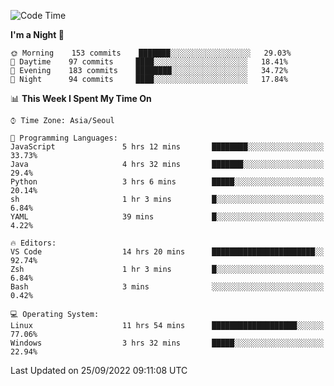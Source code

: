 <!--START_SECTION:waka-->
![Code Time](http://img.shields.io/badge/Code%20Time-1%2C468%20hrs%2017%20mins-blue)

**I'm a Night 🦉** 

```text
🌞 Morning    153 commits    ███████░░░░░░░░░░░░░░░░░░   29.03% 
🌆 Daytime    97 commits     ████░░░░░░░░░░░░░░░░░░░░░   18.41% 
🌃 Evening    183 commits    ████████░░░░░░░░░░░░░░░░░   34.72% 
🌙 Night      94 commits     ████░░░░░░░░░░░░░░░░░░░░░   17.84%

```


📊 **This Week I Spent My Time On** 

```text
⌚︎ Time Zone: Asia/Seoul

💬 Programming Languages: 
JavaScript               5 hrs 12 mins       ████████░░░░░░░░░░░░░░░░░   33.73% 
Java                     4 hrs 32 mins       ███████░░░░░░░░░░░░░░░░░░   29.4% 
Python                   3 hrs 6 mins        █████░░░░░░░░░░░░░░░░░░░░   20.14% 
sh                       1 hr 3 mins         █░░░░░░░░░░░░░░░░░░░░░░░░   6.84% 
YAML                     39 mins             █░░░░░░░░░░░░░░░░░░░░░░░░   4.22%

🔥 Editors: 
VS Code                  14 hrs 20 mins      ███████████████████████░░   92.74% 
Zsh                      1 hr 3 mins         █░░░░░░░░░░░░░░░░░░░░░░░░   6.84% 
Bash                     3 mins              ░░░░░░░░░░░░░░░░░░░░░░░░░   0.42%

💻 Operating System: 
Linux                    11 hrs 54 mins      ███████████████████░░░░░░   77.06% 
Windows                  3 hrs 32 mins       █████░░░░░░░░░░░░░░░░░░░░   22.94%

```


 Last Updated on 25/09/2022 09:11:08 UTC
<!--END_SECTION:waka-->
